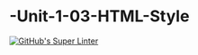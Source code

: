 # -Unit-1-03-HTML-Style
[![GitHub's Super Linter](https://github.com/ICS20-Programming-SavyonM/-Unit-1-03-HTML-Style/workflows/GitHub's%20Super%20Linter/badge.svg)](https://github.com/ICS20-Programming-SavyonM/-Unit-1-03-HTML-Style/actions)